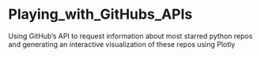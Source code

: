 # Playing_with_GitHubs_APIs
Using GitHub’s API to  request information about most starred python repos and generating an interactive visualization of these repos using Plotly
